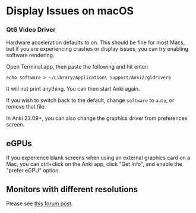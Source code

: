 # Display Issues on macOS

### Qt6 Video Driver

Hardware acceleration defaults to on. This should be fine for most Macs, but if you
are experiencing crashes or display issues, you can try enabling software rendering.

Open Terminal.app, then paste the following and hit enter:

```
echo software > ~/Library/Application\ Support/Anki2/gldriver6
```

It will not print anything. You can then start Anki again.

If you wish to switch back to the default, change `software` to `auto`, or
remove that file.

In Anki 23.09+, you can also change the graphics driver from preferences screen.

## eGPUs

If you experience blank screens when using an external graphics card on a Mac, you can ctrl+click on the Anki app, click "Get Info", and enable the "prefer eGPU" option.

## Monitors with different resolutions

Please see [this forum post](https://forums.ankiweb.net/t/mac-known-issues-wording-suggestion/7331).
